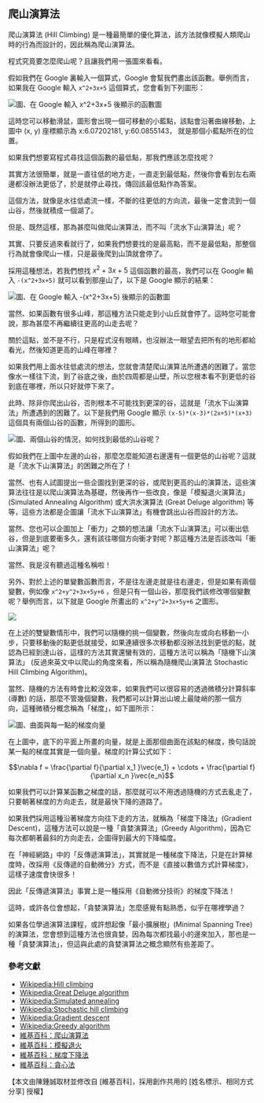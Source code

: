 ## 爬山演算法

爬山演算法 (Hill Climbing) 是一種最簡單的優化算法，該方法就像模擬人類爬山時的行為而設計的，因此稱為爬山演算法。

程式究竟要怎麼爬山呢？且讓我們用一張圖來看看。

假如我們在 Google 裏輸入一個算式，Google 會幫我們畫出該函數。舉例而言，如果我在 Google 輸入 `x^2+3x+5` 這個算式，您會看到下列圖形：

![圖、在 Google 輸入 x^2+3x+5 後顯示的函數圖](./img/GoogleGraph2D.jpg)

這時您可以移動滑鼠，圖形會出現一個可移動的小藍點，該點會沿著曲線移動，上圖中 (x, y) 座標顯示為 x:6.07202181, y:60.0855143，
就是那個小藍點所在的位置。

如果我們想要寫程式尋找這個函數的最低點，那我們應該怎麼找呢？

其實方法很簡單，就是一直往低的地方走，一直走到最低點，然後你會看到左右兩邊都沒辦法更低了，於是就停止尋找，傳回該最低點作為答案。

這個方法，就像是水往低處流一樣，不斷的往更低的方向流，最後一定會流到一個山谷，然後就積成一個湖了。

但是、既然這樣，那為甚麼叫做爬山演算法，而不叫「流水下山演算法」呢？

其實、只要反過來看就行了，如果我們想要找的是最高點，而不是最低點，那整個行為就會像爬山一樣，只是最後爬到山頂就會停了。

採用這種想法，若我們想找 $`x^2+3x+5`$ 這個函數的最高，我們可以在 Google 輸入 `-(x^2+3x+5)` 就可以看到那座山了，以下是 Google 顯示的結果：

![圖、在 Google 輸入 -(x^2+3x+5) 後顯示的函數圖](./img/GoogleGraph2DMountain.jpg)

當然、如果函數有很多山峰，那這種方法只能走到小山丘就會停了。這時您可能會說，那為甚麼不再繼續往更高的山走去呢？

關於這點，並不是不行，只是程式沒有眼睛，也沒辦法一眼望去把所有的地形都給看光，然後知道更高的山峰在哪裡？

如果我們用上面水往低處流的想法，您就會清楚爬山演算法所遭遇的困難了。當您像水一樣往下流，到了谷底之後，由於四周都是山壁，所以您根本看不到更低的谷到底在哪裡，所以只好就停下來了。

此時、除非你爬出山谷，否則根本不可能找到更深的谷，這就是「流水下山演算法」所遭遇到的困難了。以下是我們用 Google 顯示 `(x-5)*(x-3)*(2x+5)*(x+3)` 這個具有兩個山谷的函數，所得到的圖形。

![圖、兩個山谷的情況，如何找到最低的山谷呢？](./img/GoogleGraph2D2vally.jpg)

假如我們在上圖中左邊的山谷，那麼怎麼能知道右邊還有一個更低的山谷呢？這就是「流水下山演算法」的困難之所在了！

當然、也有人試圖提出一些企圖找到更深的谷，或爬到更高的山的演算法，這些演算法往往是以爬山演算法為基礎，然後再作一些改良，像是「模擬退火演算法」(Simulated Annealing Algorithm) 或大洪水演算法 (Great Deluge algorithm) 等等，這些方法都是企圖讓「流水下山演算法」有機會跳出山谷而設計的方法。

當然、您也可以企圖加上「衝力」之類的想法讓「流水下山演算法」可以衝出低谷，但是到底要衝多久，還有該往哪個方向衝才對呢？那這種方法是否該改叫「衝山演算法」呢？

當然、我是沒有聽過這種名稱啦！

另外、對於上述的單變數函數而言，不是往左邊走就是往右邊走，但是如果有兩個變數，例如像 `x^2+y^2+3x+5y+6` ，但是只有一個山谷，那麼我們該修改哪個變數呢？舉例而言，以下就是 Google 所畫出的 `x^2+y^2+3x+5y+6` 之圖形。

![](./img/GoogleGraph3D.jpg) 

在上述的雙變數情形中，我們可以隨機的挑一個變數，然後向左或向右移動一小步，只要移動後的點更低就接受，如果連續很多次移動都沒辦法找到更低的點，就認為已經到達山谷，這樣的方法其實還蠻有效的，這種方法可以稱為「隨機下山演算法」 (反過來英文中以爬山的角度來看，所以稱為隨機爬山演算法 Stochastic Hill Climbing Algorithm)。

當然、隨機的方法有時會比較沒效率，如果我們可以很容易的透過微積分計算斜率 (導數) 的話，那麼不管幾個變數，我們都可以計算出山坡上最陡峭的那一個方向，這種微積分概念稱為「梯度」，如下圖所示：

![圖、曲面與每一點的梯度向量](./img/Gradient.jpg)

在上圖中，底下的平面上所畫的向量，就是上面那個曲面在該點的梯度，換句話說某一點的梯度其實是一個向量。梯度的計算公式如下：

```math
\nabla f  = \frac{\partial f}{\partial x_1 }\vec{e_1} + \cdots + \frac{\partial f}{\partial x_n }\vec{e_n}
```

如果我們可以計算某函數之梯度的話，那麼就可以不用透過隨機的方式去亂走了，只要朝著梯度的方向走去，就是最快下降的道路了。

如果我們採用這種沿著梯度方向往下走的方法，就稱為「梯度下降法」(Gradient Descent)，這種方法可以說是一種「貪婪演算法」(Greedy Algorithm)，因為它每次都朝著最斜的方向走去，企圖得到最大的下降幅度。

在「神經網路」中的「反傳遞演算法」，其實就是一種梯度下降法，只是在計算梯度時，改採用《反傳遞的自動微分》方式，而不是《直接以數值方式計算梯度》，這樣子速度會快很多！

因此「反傳遞演算法」事實上是一種採用《自動微分技術》的梯度下降法！

這時，或許各位會想起，「貪婪演算法」怎麼感覺有點熟悉，似乎在哪裡學過？

如果各位學過演算法課程，或許想起像「最小擴展樹」(Minimal Spanning Tree) 的演算法，您會想到這種方法也很貪婪，因為每次都找最小的邊來加入，那也是一種「貪婪演算法」，但這與此處的貪婪演算法之概念顯然有些差距了。

### 參考文獻
* [Wikipedia:Hill climbing](http://en.wikipedia.org/wiki/Hill-climbing)
* [Wikipedia:Great Deluge algorithm](http://en.wikipedia.org/wiki/Great_Deluge_algorithm)
* [Wikipedia:Simulated annealing](http://en.wikipedia.org/wiki/Simulated_annealing)
* [Wikipedia:Stochastic hill climbing](http://en.wikipedia.org/wiki/Stochastic_hill_climbing)
* [Wikipedia:Gradient descent](http://en.wikipedia.org/wiki/Gradient_descent)
* [Wikipedia:Greedy algorithm](http://en.wikipedia.org/wiki/Greedy_algorithm)
* [維基百科：爬山演算法](http://zh.wikipedia.org/wiki/%E7%88%AC%E5%B1%B1%E7%AE%97%E6%B3%95)
* [維基百科：模擬退火](http://zh.wikipedia.org/wiki/%E6%A8%A1%E6%8B%9F%E9%80%80%E7%81%AB)
* [維基百科：梯度下降法](http://zh.wikipedia.org/wiki/%E6%A2%AF%E5%BA%A6%E4%B8%8B%E9%99%8D%E6%B3%95)
* [維基百科：貪心法](http://zh.wikipedia.org/wiki/%E8%B4%AA%E5%BF%83%E6%B3%95)

【本文由陳鍾誠取材並修改自 [維基百科]，採用創作共用的 [姓名標示、相同方式分享] 授權】

